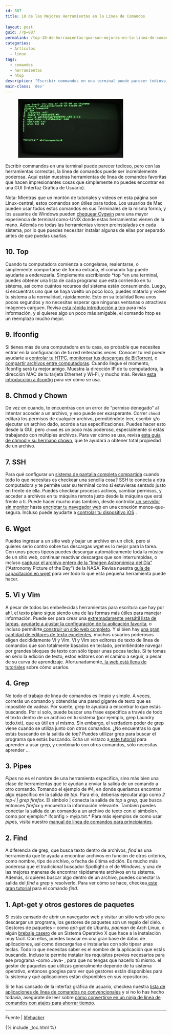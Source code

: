 ```yaml
---
id: 887
title: 10 de las Mejores Herramientas en la Línea de Comandos

layout: post
guid: /?p=887
permalink: /top-10-de-herramientas-que-son-mejores-en-la-linea-de-comandos/
categories:
  - Artículos
  - linux
tags:
  - comandos
  - herramientas
  - htop
description: "Escribir commandos en una terminal puede parecer tedioso, pero con las herramientas correctas, la línea de comandos puede ser increíblemente poderosa. Aquí están nuestras herramientas de línea de comandos favoritas que hacen impresionantes cosas que simplemente no puedes encontrar en una GUI (Interfaz Gráfica de Usuario)."
main-class: 'dev'
---
```

<figure>
  <img class=" wp-image-938 alignleft" title="Top 10 de las Mejores Herramientas en la Línea de Comandos" src="/assets/img/2012/08/original1.jpg" alt="Comandos" width="328" height="184" />
</figure>

Escribir commandos en una terminal puede parecer tedioso, pero con las herramientas correctas, la línea de comandos puede ser increíblemente poderosa. Aquí están nuestras herramientas de línea de comandos favoritas que hacen impresionantes cosas que simplemente no puedes encontrar en una GUI (Interfaz Gráfica de Usuario).

Nota: Mientras que un montón de tutoriales y videos en esta página son Linux-central, estos comandos son útiles para todos. Los usuarios de Mac pueden usar todos estos comandos en sus Terminales de la misma forma, y los usuarios de Windows pueden <a href="http://lifehacker.com/179514/geek-to-live--introduction-to-cygwin-part-i" target="_blank">chequear Cygwin</a> para una mayor experiencia de terminal como-UNIX donde estas herramientas vienen de la mano. Además no todas las herramientas vienen preinstaladas en cada sistema, por lo que puedes necesitar instalar algunas de ellas por separado antes de que puedas usarlas.  
<!--ad-->

## 10. Top



Cuando tu computadora comienza a congelarse, realentarse, o simplemente comportarse de forma extraña, el comando *top* puede ayudarte a enderezarla. Simplemente escribiendo *top *en una terminal, puedes obtener una lista de cada programa que está corriendo en tu sistema, así como cuántos recursos del sistema están consumiendo. Luego, si encuentras uno que se haya vuelto un poco loco, puedes matarlo y volver tu sistema a la normalidad, rápidamente. Esto en su totalidad lleva unos pocos segundos y no necesitas esperar que ningunas ventanas o atractivas imágenes carguen. Revisa <a href="http://lifehacker.com/5445302/control-your-system-with-the-top-command" target="_blank">esta rápida introducción a top</a> para más información, y si quieres algo un poco más amigable, el comando htop es un reemplazo mucho mejor.

## 9. Ifconfig



Si tienes más de una computadora en tu casa, es probable que necesites entrar en la configuración de tu red reiteradas veces. Conocer tu red puede ayudarte a <a href="http://lifehacker.com/5935151/the-remote-control-conundrum-how-to-choose-the-right-remote-for-your-home-theater-pc" target="_blank">controlar tu HTPC</a>, <a href="http://lifehacker.com/5867786/how-to-monitor-your-bittorrent-downloads-from-any-computer-or-mobile-device" target="_blank">monitorear tus descargas de BitTorrent</a>, o <a href="http://lifehacker.com/5822590/turn-an-old-computer-into-a-networked-backup-streaming-or-torrenting-machine-with-freenas" target="_blank">compartir archivos entre computadoras</a>. Cuando llegue el momento, ifconfig será tu mejor amigo. Muestra la dirección IP de tu computadora, la dirección MAC de tu tarjeta Ethernet y Wi-Fi, y mucho más. Revisa <a href="http://www.techrepublic.com/article/linux-101-use-ifconfig-in-linux-to-configure-your-network/6040932" target="_blank">esta introducción a ifconfig</a> para ver cómo se usa.

## 8. Chmod y Chown



De vez en cuando, te encuentras con un error de &#8220;permiso denegado&#8221; al intentar acceder a un archivo, y eso puede ser exasperante. Correr `chmod `editará los permisos de cualquier archivo, permitiéndote leer, escribir y/o ejecutar un archivo dado, acorde a tus especificaciones. Puedes hacer esto desde la GUI, pero `chmod` es un poco más poderoso, especialmente si estás trabajando con múltiples archivos. Para ver cómo se usa, revisa <a href="http://www.ghacks.net/2011/02/18/linux-101-using-chmod-and-chown/" target="_blank">esta guía de chmod y su hermano chown</a>, que te ayudará a obtener total propiedad de un archivo.

## 7. SSH



Para qué configurar un <a href="http://lifehacker.com/5902654/use-your-home-computer-from-anywhere-a-comprehensive-guide-to-remote-controlling-your-pc" target="_blank">sistema de pantalla completa compartida</a> cuando todo lo que necesitas es checkear una sencilla cosa? SSH te conecta a otra computadora y te permite usar su terminal como si estuvieras sentado justo en frente de ella. Puedes checkear procesos activos, cambiar permisos, y acceder a archivos en tu máquina remota justo desde la máquina que está frente a ti. Puede hacer mucho más también, desde controlar<a href="http://lifehacker.com/5919558/turn-an-old-computer-into-a-networked-backup-streaming-or-torrenting-machine-with-ubuntu" target="_blank"> un servidor sin monitor</a> hasta <a href="http://lifehacker.com/237227/geek-to-live--encrypt-your-web-browsing-session-with-an-ssh-socks-proxy" target="_blank">encriptar tu navegador web</a> en una conexión menos-que-segura. Incluso puede ayudarte a <a href="http://lifehacker.com/5760626/how-to-install-and-set-up-ssh-on-your-jailbroken-ios-device" target="_blank">controlar tu dispositivo iOS</a> .

## 6. Wget



Puedes ingresar a un sitio web y bajar un archivo en un click, pero si quieres serio contro sobre tus descargas wget es lo mejor para la tarea. Con unos pocos tipeos puedes descargar automáticamente toda la música de un sitio web, continuar reactivar descargas que son interrumpidas, o incluso <a href="http://lifehacker.com/5774707/download-the-entire-archive-of-nasas-astronomy-picture-of-the-day-with-one-command" target="_blank">capturar el archivo entero de la “Imagen Astronómica del Día”</a> (“Astronomy Picture of the Day”) de la NASA. Revisa nuestra <a href="http://lifehacker.com/161202/geek-to-live--mastering-wget" target="_blank">guía de capacitación en wget</a> para ver todo lo que esta pequeña herramienta puede hacer.

## 5. Vi y Vim



A pesar de todos las embellecidas herramientas para escritura que hay por ahí, el texto plano sigue siendo una de las formas más útiles para manejar información. Puede ser para crear una <a href="http://lifehacker.com/5859642/why-you-should-set-up-your-to+do-list-in-a-plain-text-file-and-how-to-do-it" target="_blank">extremadamente versátil lista de tareas</a>, <a href="http://lifehacker.com/5828789/how-to-create-an-attractive-customized-desktop-hud-with-rainmeter" target="_blank">ayudarte a ajustar la configuración de tu aplicación favorita</a>, o incluso permitirte<a href="http://lifehacker.com/5790955/how-to-make-a-web-site-the-complete-guide" target="_blank"> construir un sitio web completo</a>. Y si bien hay <a href="http://lifehacker.com/5706475/five-best-text-editors" target="_blank">una gran cantidad de editores de texto excelentes</a>, muchos usuarios poderosos eligen decididamente Vi y Vim. Vi y Vim son editores de texto de línea de comandos que son totalmente basados en teclado, permitiéndote navegar por grandes bloques de texto con sólo tipear unas pocas teclas. Si te tomas en serio la edición de texto, estos editores son el camino a seguir, a pesar de su curva de aprendizaje. Afortunadamente,<a href="http://lifehacker.com/5844890/the-interactive-vim-tutorial-teaches-you-how-to-use-the-super+efficient-vim-text-editor" target="_blank"> la web está llena de tutoriales</a> sobre cómo usarlos.

## 4. Grep



No todo el trabajo de línea de comandos es limpio y simple. A veces, correrás un comando y obtendrás una pared gigante de texto que es imposible de vadear. Por suerte, grep te ayudará a encontrar lo que estás buscando. Por sí solo, puede buscar una frase específica a través de todo el texto dentro de un archivo en tu sistema (por ejemplo, grep Laundry todo.txt), que es útil en sí mismo. Sin embargo, el verdadero poder de grep viene cuando se utiliza junto con otros comandos. ¿No encuentras lo que estás buscando en la salida de *top*? Puedes utilizar grep para buscar el programa que estás buscando. Echa un vistazo a<a href="http://eriwen.com/tools/grep-is-a-beautiful-tool/" target="_blank"> este tutorial</a> para aprender a usar grep, y combinarlo con otros comandos, sólo necesitas aprender &#8230;

## 3. Pipes



*Pipes* no es el nombre de una herramienta específica, sino más bien una clase de herramientas que te ayudan a enviar la salida de un comando a otro comando. Tomando el ejemplo de #4, en donde queríamos encontrar algo específico en la salida de *top*. Para ello, deberías ejecutar algo como *2 top-l | grep firefox*. El símbolo | conecta la salida de *top* a *grep*, que busca entonces *firefox* y encuentra la información relevante. También puedes conectar la salida de un comando a un archivo de texto con el símbolo>, como por ejemplo:* ifconfig > myip.txt.* Para más ejemplos de como usar *pip*es, visita nuestro <a href="http://lifehacker.com/5633909/who-needs-a-mouse-learn-to-use-the-command-line-for-almost-anything" target="_blank">manual de línea de comandos para principiantes</a>.

## 2. Find



A diferencia de grep, que busca texto dentro de archivos, *find* es una herramienta que te ayuda a encontrar archivos en función de otros criterios, como nombre, tipo de archivo, o fecha de última edición. Es mucho más poderosa que el tradicional buscador Spotlight o el de Windows, y una de las mejores maneras de encontrar rápidamente archivos en tu sistema. Además, si quieres buscar algo dentro de un archivo, puedes conectar la salida del *find* a *grep* y resolverlo. Para ver cómo se hace, checkea<a href="http://eriwen.com/productivity/find-is-a-beautiful-tool/" target="_blank"> este gran tutorial</a> para el comando *find*.

## 1. Apt-get y otros gestores de paquetes



Si estás cansado de abrir un navegador web y visitar un sitio web sólo para descargar un programa, los gestores de paquetes son un regalo del cielo. Gestores de paquetes &#8211; como *apt-get* de Ubuntu, *pacman* de Arch Linux, o algún <a href="http://mxcl.github.com/homebrew/" target="_blank">brebaje casero</a> de un Sistema Operativo X que hace a la instalación muy fácil. Con ellos, puedes buscar en una gran base de datos de aplicaciones, así como descargarlas e instalarlas con sólo tipear unas teclas. Todo lo que necesitas saber es el nombre de la aplicación que estás buscando. Incluso te permite instalar los requisitos previos necesarios para ese programa -como Java- , para que no tengas que hacerlo tú mismo. el gestor de paquetes que utilizas generalmente depende de tu sistema operativo, entonces googlea para ver qué gestores están disponibles para tu sistema y qué aplicaciones están disponibles en sus repositorios.

Si te has cansado de la interfaz gráfica de usuario, checkea nuestra <a href="http://lifehacker.com/5622340/who-needs-a-mouse-learn-to-use-the-command-line-for-almost-anything" target="_blank">lista de aplicaciones de línea de comandos no convencionales</a> y si no lo has hecho todavía, asegúrate de leer sobre <a href="http://lifehacker.com/5743814/become-a-command-line-ninja-with-these-time+saving-shortcuts" target="_blank">cómo convertirse en un ninja de línea de comandos con atajos para ahorrar tiempo</a>.

* * *

Fuente | <a href="http://lifehacker.com/5935869/top-10-tools-that-are-better-in-the-command-line" target="_blank">lifehacker</a>

{% include _toc.html %}
